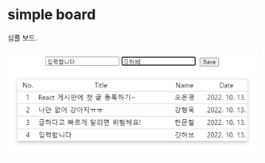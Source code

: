 # simple board

심플 보드.

![alt text](https://github.com/awesomesoo/react-simple-board/blob/master/img_readme.png?raw=true)
